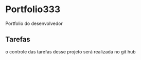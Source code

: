 # Portfolio333


Portfolio do desenvolvedor


## Tarefas


o controle das tarefas desse projeto será realizada no git hub